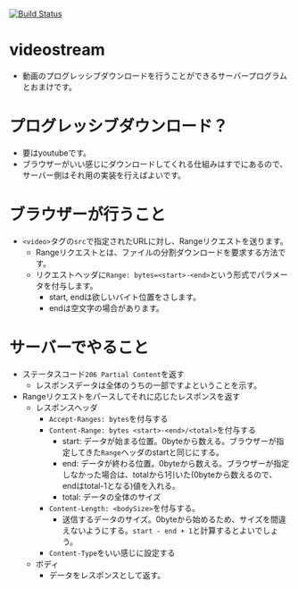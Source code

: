 [![Build Status](https://semaphoreci.com/api/v1/naoki-tomita/videostream/branches/master/badge.svg)](https://semaphoreci.com/naoki-tomita/videostream)

# videostream
* 動画のプログレッシブダウンロードを行うことができるサーバープログラムとおまけです。

# プログレッシブダウンロード？
* 要はyoutubeです。
* ブラウザーがいい感じにダウンロードしてくれる仕組みはすでにあるので、サーバー側はそれ用の実装を行えばよいです。

# ブラウザーが行うこと
* `<video>`タグの`src`で指定されたURLに対し、Rangeリクエストを送ります。
    * Rangeリクエストとは、ファイルの分割ダウンロードを要求する方法です。
    * リクエストヘッダに`Range: bytes=<start>-<end>`という形式でパラメータを付与します。
        * start, endは欲しいバイト位置をさします。
        * endは空文字の場合があります。

# サーバーでやること
* ステータスコード`206 Partial Content`を返す
    * レスポンスデータは全体のうちの一部ですよということを示す。
* Rangeリクエストをパースしてそれに応じたレスポンスを返す
    * レスポンスヘッダ
        * `Accept-Ranges: bytes`を付与する
        * `Content-Range: bytes <start>-<end>/<total>`を付与する
            * start: データが始まる位置。0byteから数える。ブラウザーが指定してきた`Range`ヘッダのstartと同じにする。
            * end: データが終わる位置。0byteから数える。ブラウザーが指定しなかった場合は、totalから1引いた(0byteから数えるので、endはtotal-1となる)値を入れる。
            * total: データの全体のサイズ
        * `Content-Length: <bodySize>`を付与する。
            * 送信するデータのサイズ。0byteから始めるため、サイズを間違えないようにする。`start - end + 1`と計算するとよいでしょう。
        * `Content-Type`をいい感じに設定する
    * ボディ
        * データをレスポンスとして返す。
